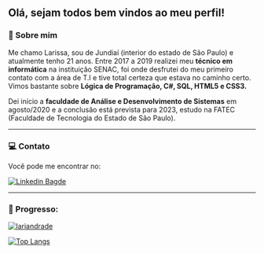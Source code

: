 ## Olá, sejam todos bem vindos ao meu perfil!

### 📌 Sobre mim

Me chamo Larissa, sou de Jundiaí (interior do estado de São Paulo) e atualmente tenho 21 anos.
Entre 2017 a 2019 realizei meu **técnico em informática** na instituição SENAC, foi onde desfrutei do meu primeiro contato com a área de T.I e tive total certeza que estava no caminho certo. Vimos bastante sobre **Lógica de Programação, C#, SQL, HTML5 e CSS3.**

Dei início a **faculdade de Análise e Desenvolvimento de Sistemas** em agosto/2020 e a conclusão está prevista para 2023, estudo na FATEC (Faculdade de Tecnologia do Estado de São Paulo).

---
### 💻 Contato

Você pode me encontrar no:

[![Linkedin Bagde](https://img.shields.io/badge/LinkedIn-0077B5?style=for-the-badge&logo=linkedin&logoColor=white)](https://br.linkedin.com/in/larissa-sandrade)

---
### 🚀 Progresso:

[![lariandrade](https://github-readme-stats.vercel.app/api?username=lariandrade&show_icons=true&theme=default)](https://github.com/lariandrade/)

[![Top Langs](https://github-readme-stats.vercel.app/api/top-langs/?username=lariandrade&layout=compact)](https://github.com/lariandrade/)

